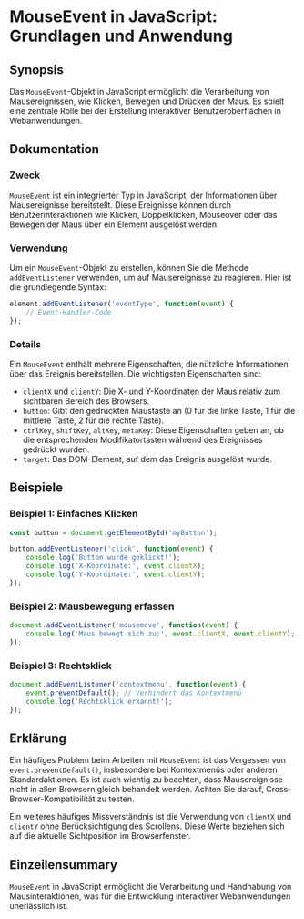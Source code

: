 <!--
Meta Description: # MouseEvent in JavaScript: Grundlagen und Anwendung ## Synopsis Das `MouseEvent`-Objekt in JavaScript ermöglicht die Verarbeitung von Mausereignissen...
Meta Keywords: die, event, javascript, mouseevent, das
-->

# MouseEvent in JavaScript: Grundlagen und Anwendung

## Synopsis
Das `MouseEvent`-Objekt in JavaScript ermöglicht die Verarbeitung von Mausereignissen, wie Klicken, Bewegen und Drücken der Maus. Es spielt eine zentrale Rolle bei der Erstellung interaktiver Benutzeroberflächen in Webanwendungen.

## Dokumentation
### Zweck
`MouseEvent` ist ein integrierter Typ in JavaScript, der Informationen über Mausereignisse bereitstellt. Diese Ereignisse können durch Benutzerinteraktionen wie Klicken, Doppelklicken, Mouseover oder das Bewegen der Maus über ein Element ausgelöst werden.

### Verwendung
Um ein `MouseEvent`-Objekt zu erstellen, können Sie die Methode `addEventListener` verwenden, um auf Mausereignisse zu reagieren. Hier ist die grundlegende Syntax:

```javascript
element.addEventListener('eventType', function(event) {
    // Event-Handler-Code
});
```

### Details
Ein `MouseEvent` enthält mehrere Eigenschaften, die nützliche Informationen über das Ereignis bereitstellen. Die wichtigsten Eigenschaften sind:

- `clientX` und `clientY`: Die X- und Y-Koordinaten der Maus relativ zum sichtbaren Bereich des Browsers.
- `button`: Gibt den gedrückten Maustaste an (0 für die linke Taste, 1 für die mittlere Taste, 2 für die rechte Taste).
- `ctrlKey`, `shiftKey`, `altKey`, `metaKey`: Diese Eigenschaften geben an, ob die entsprechenden Modifikatortasten während des Ereignisses gedrückt wurden.
- `target`: Das DOM-Element, auf dem das Ereignis ausgelöst wurde.

## Beispiele
### Beispiel 1: Einfaches Klicken
```javascript
const button = document.getElementById('myButton');

button.addEventListener('click', function(event) {
    console.log('Button wurde geklickt!');
    console.log('X-Koordinate:', event.clientX);
    console.log('Y-Koordinate:', event.clientY);
});
```

### Beispiel 2: Mausbewegung erfassen
```javascript
document.addEventListener('mousemove', function(event) {
    console.log('Maus bewegt sich zu:', event.clientX, event.clientY);
});
```

### Beispiel 3: Rechtsklick
```javascript
document.addEventListener('contextmenu', function(event) {
    event.preventDefault(); // Verhindert das Kontextmenü
    console.log('Rechtsklick erkannt!');
});
```

## Erklärung
Ein häufiges Problem beim Arbeiten mit `MouseEvent` ist das Vergessen von `event.preventDefault()`, insbesondere bei Kontextmenüs oder anderen Standardaktionen. Es ist auch wichtig zu beachten, dass Mausereignisse nicht in allen Browsern gleich behandelt werden. Achten Sie darauf, Cross-Browser-Kompatibilität zu testen.

Ein weiteres häufiges Missverständnis ist die Verwendung von `clientX` und `clientY` ohne Berücksichtigung des Scrollens. Diese Werte beziehen sich auf die aktuelle Sichtposition im Browserfenster.

## Einzeilensummary
`MouseEvent` in JavaScript ermöglicht die Verarbeitung und Handhabung von Mausinteraktionen, was für die Entwicklung interaktiver Webanwendungen unerlässlich ist.